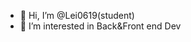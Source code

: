 - 👋 Hi, I’m @Lei0619(student)
- 👀 I’m interested in Back&Front end Dev

  

<!---
Lei0619/Lei0619 is a ✨ special ✨ repository because its `README.md` (this file) appears on your GitHub profile.
You can click the Preview link to take a look at your changes.
--->
